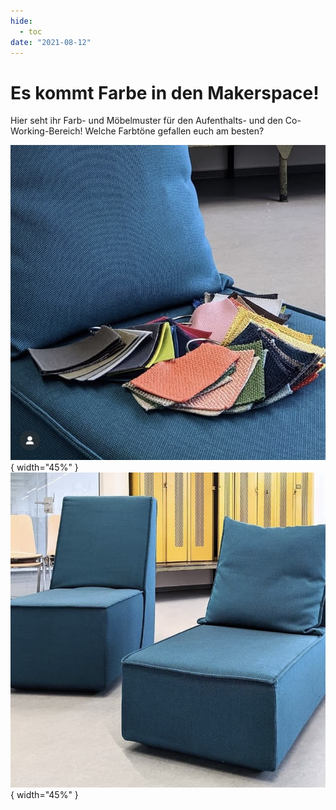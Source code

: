 ```yaml
---
hide:
  - toc
date: "2021-08-12"  
---
```


# Es kommt Farbe in den Makerspace! 

Hier seht ihr Farb- und Möbelmuster für den Aufenthalts- und den Co-Working-Bereich! Welche Farbtöne gefallen euch am besten? 

![Blaues Stoff-Sitzmöbel ähnlich einer Couch mit verschiedenen Farbmustern darauf liegend](../medien/2021-08-12a.jpg){ width="45%" } ![zwei Beispielmodule der Sitzmöbel in blau](../medien/2021-08-12b.jpg){ width="45%" }